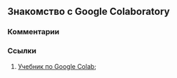 ## Знакомство с Google Colaboratory



### Комментарии

### Ссылки

1. [Учебник по Google Colab](https://ru.it-brain.online/tutorial/google_colab/your_first_colab_notebook/);

